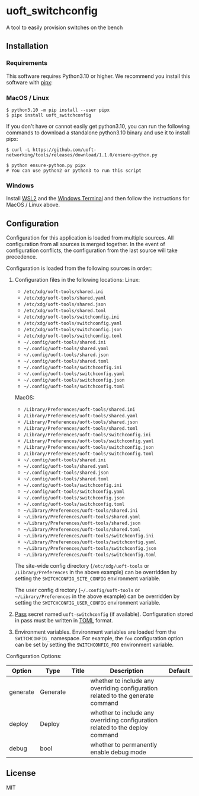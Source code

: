 # uoft_switchconfig

A tool to easily provision switches on the bench

## Installation

### Requirements

This software requires Python3.10 or higher.
We recommend you install this software with [pipx](https://pypa.github.io/pipx/):

### MacOS / Linux

```console
$ python3.10 -m pip install --user pipx
$ pipx install uoft_switchconfig
```

If you don't have or cannot easily get python3.10, you can run the following commands to download a standalone python3.10 binary and use it to install pipx:

```console
$ curl -L https://github.com/uoft-networking/tools/releases/download/1.1.0/ensure-python.py

$ python ensure-python.py pipx
# You can use python2 or python3 to run this script

```

### Windows

Install [WSL2](https://learn.microsoft.com/en-us/windows/wsl/install) and the [Windows Terminal](https://apps.microsoft.com/store/detail/windows-terminal/9N0DX20HK701?hl=en-ca&gl=ca) and then follow the instructions for MacOS / Linux above.

## Configuration

Configuration for this application is loaded from multiple sources. All configuration from all sources is merged together. In the event of configuration conflicts, the configuration from the last source will take precedence.

Configuration is loaded from the following sources in order:

1. Configuration files in the following locations:
    Linux:
    - `/etc/xdg/uoft-tools/shared.ini`
    - `/etc/xdg/uoft-tools/shared.yaml`
    - `/etc/xdg/uoft-tools/shared.json`
    - `/etc/xdg/uoft-tools/shared.toml`
    - `/etc/xdg/uoft-tools/switchconfig.ini`
    - `/etc/xdg/uoft-tools/switchconfig.yaml`
    - `/etc/xdg/uoft-tools/switchconfig.json`
    - `/etc/xdg/uoft-tools/switchconfig.toml`
    - `~/.config/uoft-tools/shared.ini`
    - `~/.config/uoft-tools/shared.yaml`
    - `~/.config/uoft-tools/shared.json`
    - `~/.config/uoft-tools/shared.toml`
    - `~/.config/uoft-tools/switchconfig.ini`
    - `~/.config/uoft-tools/switchconfig.yaml`
    - `~/.config/uoft-tools/switchconfig.json`
    - `~/.config/uoft-tools/switchconfig.toml`

    MacOS:
    - `/Library/Preferences/uoft-tools/shared.ini`
    - `/Library/Preferences/uoft-tools/shared.yaml`
    - `/Library/Preferences/uoft-tools/shared.json`
    - `/Library/Preferences/uoft-tools/shared.toml`
    - `/Library/Preferences/uoft-tools/switchconfig.ini`
    - `/Library/Preferences/uoft-tools/switchconfig.yaml`
    - `/Library/Preferences/uoft-tools/switchconfig.json`
    - `/Library/Preferences/uoft-tools/switchconfig.toml`
    - `~/.config/uoft-tools/shared.ini`
    - `~/.config/uoft-tools/shared.yaml`
    - `~/.config/uoft-tools/shared.json`
    - `~/.config/uoft-tools/shared.toml`
    - `~/.config/uoft-tools/switchconfig.ini`
    - `~/.config/uoft-tools/switchconfig.yaml`
    - `~/.config/uoft-tools/switchconfig.json`
    - `~/.config/uoft-tools/switchconfig.toml`
    - `~/Library/Preferences/uoft-tools/shared.ini`
    - `~/Library/Preferences/uoft-tools/shared.yaml`
    - `~/Library/Preferences/uoft-tools/shared.json`
    - `~/Library/Preferences/uoft-tools/shared.toml`
    - `~/Library/Preferences/uoft-tools/switchconfig.ini`
    - `~/Library/Preferences/uoft-tools/switchconfig.yaml`
    - `~/Library/Preferences/uoft-tools/switchconfig.json`
    - `~/Library/Preferences/uoft-tools/switchconfig.toml`


    The site-wide config directory (`/etc/xdg/uoft-tools` or `/Library/Preferences` in the above example) can be overridden by setting the `SWITCHCONFIG_SITE_CONFIG` environment variable.

    The user config directory (`~/.config/uoft-tools` or `~/Library/Preferences` in the above example) can be overridden by setting the `SWITCHCONFIG_USER_CONFIG` environment variable.

2. [Pass](https://www.passwordstore.org/) secret named `uoft-switchconfig` (if available). Configuration stored in pass must be written in [TOML](https://toml.io/en/) format.

3. Environment variables. Environment variables are loaded from the `SWITCHCONFIG_` namespace. For example, the `foo` configuration option can be set by setting the `SWITCHCONFIG_FOO` environment variable.

Configuration Options:
<!--
[[[cog 
import tasks.codegen as c; c.gen_conf_table('uoft_switchconfig')
]]] -->
| Option | Type | Title | Description | Default |
| ------ | ---- | ----- | ----------- | ------- |
| generate | Generate |  | whether to include any overriding configuration related to the generate command |  |
| deploy | Deploy |  | whether to include any overriding configuration related to the deploy command |  |
| debug | bool |  | whether to permanently enable debug mode |  |
<!--[[[end]]] -->

## License

MIT